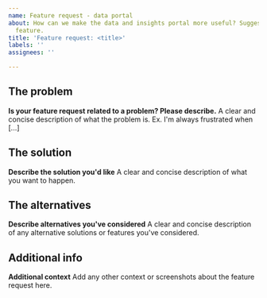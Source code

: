 ```yaml
---
name: Feature request - data portal
about: How can we make the data and insights portal more useful? Suggest an idea or
  feature.
title: 'Feature request: <title>'
labels: ''
assignees: ''

---
```


## The problem

**Is your feature request related to a problem? Please describe.**
A clear and concise description of what the problem is. Ex. I'm always frustrated when [...]

## The solution

**Describe the solution you'd like**
A clear and concise description of what you want to happen.

## The alternatives

**Describe alternatives you've considered**
A clear and concise description of any alternative solutions or features you've considered.

## Additional info

**Additional context**
Add any other context or screenshots about the feature request here.
